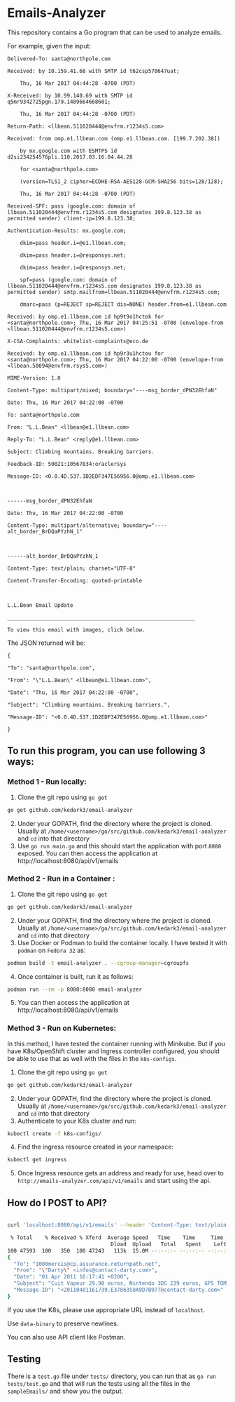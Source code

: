 # Emails-Analyzer

This repository contains a Go program that can be used to analyze emails.

For example, given the input:

    Delivered-To: santa@northpole.com

    Received: by 10.159.41.68 with SMTP id t62csp570647uat;

        Thu, 16 Mar 2017 04:44:28 -0700 (PDT)

    X-Received: by 10.99.140.69 with SMTP id q5mr9342725pgn.179.1489664668601;

        Thu, 16 Mar 2017 04:44:28 -0700 (PDT)

    Return-Path: <llbean.511020444@envfrm.r1234s5.com>

    Received: from omp.e1.llbean.com (omp.e1.llbean.com. [199.7.202.38])

        by mx.google.com with ESMTPS id d2si234254576pli.110.2017.03.16.04.44.28

        for <santa@northpole.com>

        (version=TLS1_2 cipher=ECDHE-RSA-AES128-GCM-SHA256 bits=128/128);

        Thu, 16 Mar 2017 04:44:28 -0700 (PDT)

    Received-SPF: pass (google.com: domain of llbean.511020444@envfrm.r1234s5.com designates 199.8.123.38 as permitted sender) client-ip=199.8.123.38;

    Authentication-Results: mx.google.com;

        dkim=pass header.i=@e1.llbean.com;

        dkim=pass header.i=@responsys.net;

        dkim=pass header.i=@responsys.net;

        spf=pass (google.com: domain of llbean.511020444@envfrm.r1234s5.com designates 199.8.123.38 as permitted sender) smtp.mailfrom=llbean.511020444@envfrm.r1234s5.com;

        dmarc=pass (p=REJECT sp=REJECT dis=NONE) header.from=e1.llbean.com

    Received: by omp.e1.llbean.com id hp9t9o1hctok for <santa@northpole.com>; Thu, 16 Mar 2017 04:25:51 -0700 (envelope-from <llbean.511020444@envfrm.r1234s5.com>)

    X-CSA-Complaints: whitelist-complaints@eco.de

    Received: by omp.e1.llbean.com id hp9r3u1hctou for <santa@northpole.com>; Thu, 16 Mar 2017 04:22:00 -0700 (envelope-from <llbean.50094@envfrm.rsys5.com>)

    MIME-Version: 1.0

    Content-Type: multipart/mixed; boundary="----msg_border_dPN32EhfaN"

    Date: Thu, 16 Mar 2017 04:22:00 -0700

    To: santa@northpole.com

    From: "L.L.Bean" <llbean@e1.llbean.com>

    Reply-To: "L.L.Bean" <reply@e1.llbean.com>

    Subject: Climbing mountains. Breaking barriers.

    Feedback-ID: 50021:10567834:oraclersys

    Message-ID: <0.0.4D.537.1D2EDF347E56956.0@omp.e1.llbean.com>

    

    ------msg_border_dPN32EhfaN

    Date: Thu, 16 Mar 2017 04:22:00 -0700

    Content-Type: multipart/alternative; boundary="----alt_border_BrDQaPYzhN_1"

    

    ------alt_border_BrDQaPYzhN_1

    Content-Type: text/plain; charset="UTF-8"

    Content-Transfer-Encoding: quoted-printable

    

    L.L.Bean Email Update

    ____________________________________________________________

    To view this email with images, click below.

The JSON returned will be:

    {

    "To": "santa@northpole.com",

    "From": "\"L.L.Bean\" <llbean@e1.llbean.com>",

    "Date": "Thu, 16 Mar 2017 04:22:00 -0700",

    "Subject": "Climbing mountains. Breaking barriers.",

    "Message-ID": "<0.0.4D.537.1D2EDF347E56956.0@omp.e1.llbean.com>"

    }


## To run this program, you can use following 3 ways:

### Method 1 - Run locally:

1. Clone the git repo using `go get`
```sh
go get github.com/kedark3/email-analyzer
```
2. Under your GOPATH, find the directory where the project is cloned. Usually at `/home/<username>/go/src/github.com/kedark3/email-analyzer` and `cd` into that directory
3. Use `go run main.go` and this should start the application with port `8080` exposed. You can then access the application at http://localhost:8080/api/v1/emails


### Method 2 - Run in a Container :

1. Clone the git repo using `go get`
```sh
go get github.com/kedark3/email-analyzer
```
2. Under your GOPATH, find the directory where the project is cloned. Usually at `/home/<username>/go/src/github.com/kedark3/email-analyzer` and `cd` into that directory
3. Use Docker or Podman to build the container locally. I have tested it with `podman` on `Fedora 32` as:
```sh
podman build -t email-analyzer . --cgroup-manager=cgroupfs
```
4. Once container is built, run it as follows:
```sh
podman run --rm -p 8080:8080 email-analyzer
```
5. You can then access the application at http://localhost:8080/api/v1/emails

### Method 3 - Run on Kubernetes:

In this method, I have tested the container running with Minikube. But if you have K8s/OpenShift cluster and Ingress controller configured, you should be able to use that as well with the files in the `k8s-configs`.

1. Clone the git repo using `go get`
```sh
go get github.com/kedark3/email-analyzer
```
2. Under your GOPATH, find the directory where the project is cloned. Usually at `/home/<username>/go/src/github.com/kedark3/email-analyzer` and `cd` into that directory
3. Authenticate to your K8s cluster and run:
```sh
kubectl create -f k8s-configs/
```
4. Find the ingress resource created in your namespace:
```sh
kubectl get ingress
```
5. Once Ingress resource gets an address and ready for use, head over to `http://emails-analyzer.com/api/v1/emails` and start using the api.


## How do I POST to API?


```sh

curl 'localhost:8080/api/v1/emails' --header 'Content-Type: text/plain' --data-binary @sampleEmails/20110401_1000mercis_14461469_html.msg | jq 

 % Total    % Received % Xferd  Average Speed   Time    Time     Time  Current
                                 Dload  Upload   Total   Spent    Left  Speed
100 47593  100   350  100 47243   113k  15.0M --:--:-- --:--:-- --:--:-- 15.1M
{
  "To": "1000mercis@cp.assurance.returnpath.net",
  "From": "\"Darty\" <infos@contact-darty.com>",
  "Date": "01 Apr 2011 16:17:41 +0200",
  "Subject": "Cuit Vapeur 29.90 euros, Nintendo 3DS 239 euros, GPS TOM TOM 139 euros... decouvrez VITE tous les bons plans du weekend !",
  "Message-ID": "<20110401161739.E3786358A9D7B977@contact-darty.com>"
}

```
If you use the K8s, please use appropriate URL instead of `localhost`.

Use `data-binary` to preserve newlines.

You can also use API client like Postman.


## Testing

There is a `test.go` file under `tests/` directory, you can run that as `go run tests/test.go` and that will run the tests using all the files in the `sampleEmails/` and show you the output.
